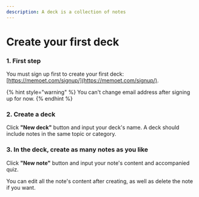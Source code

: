 ```yaml
---
description: A deck is a collection of notes
---
```


# Create your first deck

### 1. First step

You must sign up first to create your first deck: [https://memoet.com/signup/](https://memoet.com/signup/).

{% hint style="warning" %}
 You can't change email address after signing up for now.
{% endhint %}

### 2. Create a deck

Click **"New deck"** button and input your deck's name. A deck should include notes in the same topic or category.

### 3. In the deck, create as many notes as you like

Click **"New note"** button and input your note's content and accompanied quiz.

You can edit all the note's content after creating, as well as delete the note if you want.





